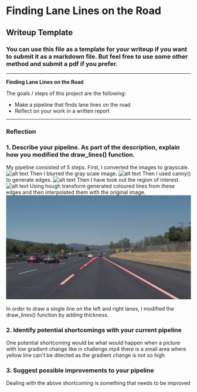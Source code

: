 # **Finding Lane Lines on the Road** 

## Writeup Template

### You can use this file as a template for your writeup if you want to submit it as a markdown file. But feel free to use some other method and submit a pdf if you prefer.

---

**Finding Lane Lines on the Road**

The goals / steps of this project are the following:
* Make a pipeline that finds lane lines on the road
* Reflect on your work in a written report


[//]: # (Image References)

[image1]: ./test_images_output/gray.jpg 
[image2]: ./test_images_output/blurr.jpg 
[image3]: ./test_images_output/edges.jpg 
[image4]: ./test_images_output/masked_img.jpg 
[image5]: ./test_images_output/solidWhiteCurve.jpg 

---

### Reflection

### 1. Describe your pipeline. As part of the description, explain how you modified the draw_lines() function.

My pipeline consisted of 5 steps. First, I converted the images to grayscale.
![alt text][image1]
Then I blurred the gray scale image.
![alt text][image2]
Then I used canny() to generate edges.
![alt text][image3]
Then I have took out the region of interest. 
![alt text][image4]
Using hough transform generated 
coloured lines from these edges and then interpolated them with the original image. 
![alt text][image5]

In order to draw a single line on the left and right lanes, I modified the draw_lines() function by adding thickness.





### 2. Identify potential shortcomings with your current pipeline


One potential shortcoming would be what would happen when a picture with low gradient change like in challenge.mp4 there is a small area where
yellow line can't be ditected as the gradient change is not so high


### 3. Suggest possible improvements to your pipeline

Dealing with the above shortcoming is something that needs to be improved
